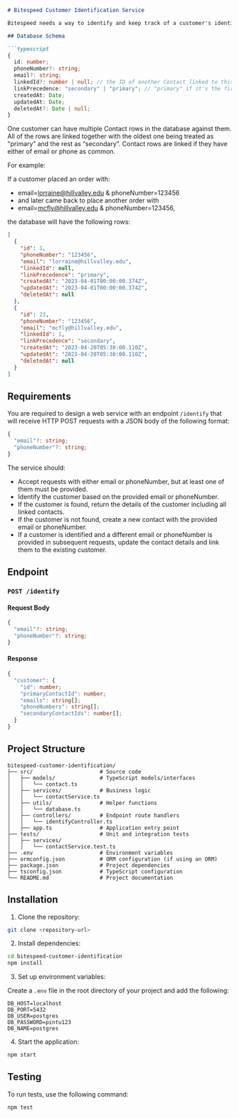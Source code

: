 ```markdown
# Bitespeed Customer Identification Service

Bitespeed needs a way to identify and keep track of a customer's identity across multiple purchases. We know that orders on FluxKart.com will always have either an email or phoneNumber in the checkout event. Bitespeed keeps track of the collected contact information in a relational database table named Contact.

## Database Schema

```typescript
{
  id: number;
  phoneNumber?: string;
  email?: string;
  linkedId?: number | null; // the ID of another Contact linked to this one
  linkPrecedence: "secondary" | "primary"; // "primary" if it's the first Contact in the link
  createdAt: Date;
  updatedAt: Date;
  deletedAt?: Date | null;
}
```

One customer can have multiple Contact rows in the database against them. All of the rows are linked together with the oldest one being treated as "primary” and the rest as “secondary”. Contact rows are linked if they have either of email or phone as common.

For example:

If a customer placed an order with:

- email=lorraine@hillvalley.edu & phoneNumber=123456 
- and later came back to place another order with 
- email=mcfly@hillvalley.edu & phoneNumber=123456,

the database will have the following rows:

```json
[
  {
    "id": 1,
    "phoneNumber": "123456",
    "email": "lorraine@hillvalley.edu",
    "linkedId": null,
    "linkPrecedence": "primary",
    "createdAt": "2023-04-01T00:00:00.374Z",
    "updatedAt": "2023-04-01T00:00:00.374Z",
    "deletedAt": null
  },
  {
    "id": 23,
    "phoneNumber": "123456",
    "email": "mcfly@hillvalley.edu",
    "linkedId": 1,
    "linkPrecedence": "secondary",
    "createdAt": "2023-04-20T05:30:00.110Z",
    "updatedAt": "2023-04-20T05:30:00.110Z",
    "deletedAt": null
  }
]
```

## Requirements

You are required to design a web service with an endpoint `/identify` that will receive HTTP POST requests with a JSON body of the following format:

```typescript
{
  "email"?: string;
  "phoneNumber"?: string;
}
```

The service should:

- Accept requests with either email or phoneNumber, but at least one of them must be provided.
- Identify the customer based on the provided email or phoneNumber.
- If the customer is found, return the details of the customer including all linked contacts.
- If the customer is not found, create a new contact with the provided email or phoneNumber.
- If a customer is identified and a different email or phoneNumber is provided in subsequent requests, update the contact details and link them to the existing customer.

## Endpoint

### `POST /identify`

#### Request Body

```typescript
{
  "email"?: string;
  "phoneNumber"?: string;
}
```

#### Response

```typescript
{
  "customer": {
    "id": number;
    "primaryContactId": number;
    "emails": string[];
    "phoneNumbers": string[];
    "secondaryContactIds": number[];
  }
}
```

## Project Structure

```
bitespeed-customer-identification/
├── src/                     # Source code
│   ├── models/              # TypeScript models/interfaces
│   │   └── contact.ts
│   ├── services/            # Business logic
│   │   └── contactService.ts
│   ├── utils/               # Helper functions
│   │   └── database.ts
│   ├── controllers/         # Endpoint route handlers
│   │   └── identifyController.ts
│   ├── app.ts               # Application entry point
├── tests/                   # Unit and integration tests
│   ├── services/
│   │   └── contactService.test.ts
├── .env                     # Environment variables
├── ormconfig.json           # ORM configuration (if using an ORM)
├── package.json             # Project dependencies
├── tsconfig.json            # TypeScript configuration
└── README.md                # Project documentation
```

## Installation

1. Clone the repository:

```bash
git clone <repository-url>
```

2. Install dependencies:

```bash
cd bitespeed-customer-identification
npm install
```

3. Set up environment variables:

Create a `.env` file in the root directory of your project and add the following:

```plaintext
DB_HOST=localhost
DB_PORT=5432
DB_USER=postgres
DB_PASSWORD=pintu123
DB_NAME=postgres
```

4. Start the application:

```bash
npm start
```

## Testing

To run tests, use the following command:

```bash
npm test
```

